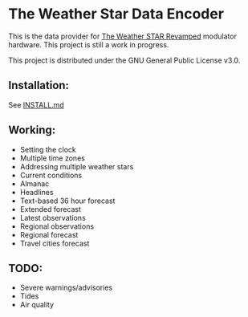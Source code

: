 # The Weather Star Data Encoder
This is the data provider for [The Weather STAR Revamped](https://github.com/Jessecar96/wsjr-modulator) modulator hardware. This project is still a work in progress.

This project is distributed under the GNU General Public License v3.0.

## Installation:
See [INSTALL.md](INSTALL.md)

## Working:
- Setting the clock
- Multiple time zones
- Addressing multiple weather stars
- Current conditions
- Almanac
- Headlines
- Text-based 36 hour forecast
- Extended forecast
- Latest observations
- Regional observations
- Regional forecast
- Travel cities forecast

## TODO:
- Severe warnings/advisories
- Tides
- Air quality
